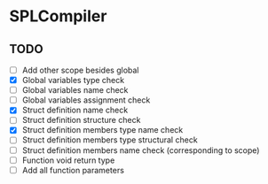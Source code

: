 # SPLCompiler

## TODO

- [ ] Add other scope besides global
- [x] Global variables type check
- [ ] Global variables name check
- [ ] Global variables assignment check
- [x] Struct definition name check
- [ ] Struct definition structure check
- [x] Struct definition members type name check
- [ ] Struct definition members type structural check
- [ ] Struct definition members name check (corresponding to scope)
- [ ] Function void return type
- [ ] Add all function parameters 
